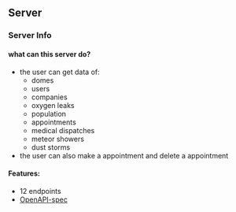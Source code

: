 <h2>Server</h2>

### Server Info

#### what can this server do?
- the user can get data of:
    - domes
    - users
    - companies
    - oxygen leaks
    - population
    - appointments
    - medical dispatches
    - meteor showers
    - dust storms
- the user can also make a appointment and delete a appointment 

#### Features:
- 12 endpoints
- [OpenAPI-spec](https://project-ii.ti.howest.be/monitor/swagger-ui/?url=https://project-ii.ti.howest.be/monitor/apis/group-18#/)